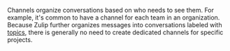Channels organize conversations based on who needs to see them. For example,
it's common to have a channel for each team in an organization. Because Zulip
further organizes messages into conversations labeled with
[topics](/help/introduction-to-topics), there is generally no need to create
dedicated channels for specific projects.
